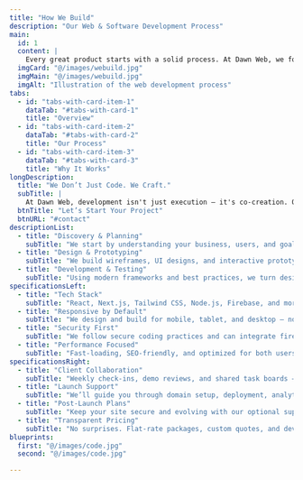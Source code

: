 ```yaml
---
title: "How We Build"
description: "Our Web & Software Development Process"
main:
  id: 1
  content: |
    Every great product starts with a solid process. At Dawn Web, we follow a methodical yet flexible approach that blends creativity, collaboration, and technical excellence. Whether you're getting a website, an app, or a fully-managed platform — this is how we build digital experiences that last.
  imgCard: "@/images/webuild.jpg"
  imgMain: "@/images/webuild.jpg"
  imgAlt: "Illustration of the web development process"
tabs:
  - id: "tabs-with-card-item-1"
    dataTab: "#tabs-with-card-1"
    title: "Overview"
  - id: "tabs-with-card-item-2"
    dataTab: "#tabs-with-card-2"
    title: "Our Process"
  - id: "tabs-with-card-item-3"
    dataTab: "#tabs-with-card-3"
    title: "Why It Works"
longDescription:
  title: "We Don’t Just Code. We Craft."
  subTitle: |
    At Dawn Web, development isn't just execution — it's co-creation. Our process balances vision with structure, and design with performance. From the first discovery call to long-term support, we treat your product like it's our own.
  btnTitle: "Let’s Start Your Project"
  btnURL: "#contact"
descriptionList:
  - title: "Discovery & Planning"
    subTitle: "We start by understanding your business, users, and goals. Then we map out a game plan that aligns with your vision and budget."
  - title: "Design & Prototyping"
    subTitle: "We build wireframes, UI designs, and interactive prototypes so you can visualize the final product before we code a line."
  - title: "Development & Testing"
    subTitle: "Using modern frameworks and best practices, we turn designs into working products with clean, scalable code — thoroughly tested."
specificationsLeft:
  - title: "Tech Stack"
    subTitle: "React, Next.js, Tailwind CSS, Node.js, Firebase, and more — chosen to fit your project, not the trend."
  - title: "Responsive by Default"
    subTitle: "We design and build for mobile, tablet, and desktop — no extra charge, no compromises."
  - title: "Security First"
    subTitle: "We follow secure coding practices and can integrate firewalls, backups, and SSL from day one."
  - title: "Performance Focused"
    subTitle: "Fast-loading, SEO-friendly, and optimized for both users and search engines."
specificationsRight:
  - title: "Client Collaboration"
    subTitle: "Weekly check-ins, demo reviews, and shared task boards — you’re always in the loop."
  - title: "Launch Support"
    subTitle: "We’ll guide you through domain setup, deployment, analytics, and hosting — no stress."
  - title: "Post-Launch Plans"
    subTitle: "Keep your site secure and evolving with our optional support and maintenance plans."
  - title: "Transparent Pricing"
    subTitle: "No surprises. Flat-rate packages, custom quotes, and dev plans that scale with your needs."
blueprints:
  first: "@/images/code.jpg"
  second: "@/images/code.jpg"

---
```

